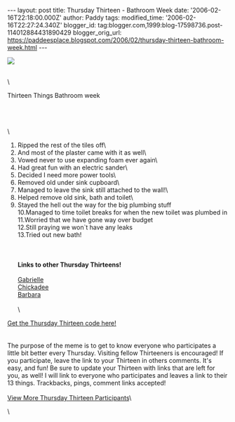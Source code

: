 \-\-- layout: post title: Thursday Thirteen - Bathroom Week date:
\'2006-02-16T22:18:00.000Z\' author: Paddy tags: modified\_time:
\'2006-02-16T22:27:24.340Z\' blogger\_id:
tag:blogger.com,1999:blog-17598736.post-114012884431890429
blogger\_orig\_url:
https://paddeesplace.blogspot.com/2006/02/thursday-thirteen-bathroom-week.html
\-\--

![](https://justthegirlnextdoor.net/blog/thursdaythirteen/thursdaythirteen300.jpg)

\
\

Thirteen Things Bathroom week

\
\
\
\
1. Ripped the rest of the tiles off\
2. And most of the plaster came with it as well\
3. Vowed never to use expanding foam ever again\
4. Had great fun with an electric sander\
5. Decided I need more power tools\
6. Removed old under sink cupboard\
7. Managed to leave the sink still attached to the wall!\
8. Helped remove old sink, bath and toilet\
9. Stayed the hell out the way for the big plumbing stuff\
10.Managed to time toilet breaks for when the new toilet was plumbed in\
11.Worried that we have gone way over budget\
12.Still praying we won\`t have any leaks\
13.Tried out new bath!\
\
\
\
**Links to other Thursday Thirteens!**\
\
[Gabrielle](https://gabrielle.blogsome.com/)\
[Chickadee](https://www.danno.org/blogs/)\
[Barbara](https://bmiers.blogspot.com/)\
\
\

[Get the Thursday Thirteen code
here!](https://www.justthegirlnextdoor.net/blog/?page_id=222)\
\
\
The purpose of the meme is to get to know everyone who participates a
little bit better every Thursday. Visiting fellow Thirteeners is
encouraged! If you participate, leave the link to your Thirteen in
others comments. It's easy, and fun! Be sure to update your Thirteen
with links that are left for you, as well! I will link to everyone who
participates and leaves a link to their 13 things. Trackbacks, pings,
comment links accepted!\
\
[View More Thursday Thirteen
Participants](https://technorati.com/tag/thursday+thirteen)\

\
